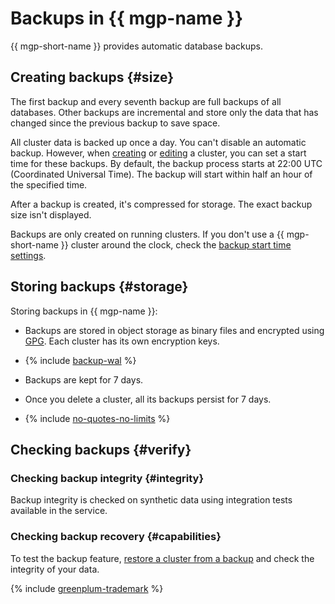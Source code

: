 # Backups in {{ mgp-name }}

{{ mgp-short-name }} provides automatic database backups.

## Creating backups {#size}

The first backup and every seventh backup are full backups of all databases. Other backups are incremental and store only the data that has changed since the previous backup to save space.

All cluster data is backed up once a day. You can't disable an automatic backup. However, when [creating](../operations/cluster-create.md) or [editing](../operations/update.md#change-additional-settings) a cluster, you can set a start time for these backups. By default, the backup process starts at 22:00 UTC (Coordinated Universal Time). The backup will start within half an hour of the specified time.

After a backup is created, it's compressed for storage. The exact backup size isn't displayed.

Backups are only created on running clusters. If you don't use a {{ mgp-short-name }} cluster around the clock, check the [backup start time settings](../operations/update.md#change-additional-settings).

## Storing backups {#storage}

Storing backups in {{ mgp-name }}:

* Backups are stored in object storage as binary files and encrypted using [GPG](https://en.wikipedia.org/wiki/GNU_Privacy_Guard). Each cluster has its own encryption keys.

* {% include [backup-wal](../../_includes/mdb/mgp/backup-wal.md) %}

* Backups are kept for 7 days.

* Once you delete a cluster, all its backups persist for 7 days.

* {% include [no-quotes-no-limits](../../_includes/mdb/backups/no-quotes-no-limits.md) %}

## Checking backups {#verify}

### Checking backup integrity {#integrity}

Backup integrity is checked on synthetic data using integration tests available in the service.

### Checking backup recovery {#capabilities}

To test the backup feature, [restore a cluster from a backup](../operations/cluster-backups.md#restore) and check the integrity of your data.

{% include [greenplum-trademark](../../_includes/mdb/mgp/trademark.md) %}
